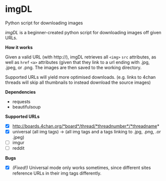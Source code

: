 # imgDL
Python script for downloading images

*imgDL* is a beginner-created python script for downloading images off given URLs. 

**How it works**

Given a valid URL (with http://), imgDL retrieves all `<img>` `src` attributes, as well as `href` `<a>` attributes (given that they link to a url ending with .jpg, .jpeg, or .png. The images are then saved to the working directory.

Supported URLs will yield more optimised downloads. (e.g. links to 4chan threads will skip all thumbnails to instead download the source images)

**Dependencies**
- requests
- beautifulsoup

**Supported URLs**
- [x] http://boards.4chan.org/*board*/thread/*threadnumber*/*threadname*
- [x] universal (all img tags) -> (all img tags and a tags linking to .jpg, .png, .or .jpeg)
- [ ] imgur
- [ ] reddit

**Bugs**
- [X] *(Fixed!)* Universal mode only works sometimes, since different sites reference URLs in their img tags differently.
